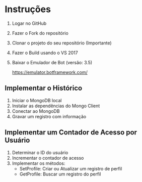 # Instruções

1. Logar no GitHub
2. Fazer o Fork do repositório
3. Clonar o projeto do seu repositório (Importante)
4. Fazer o Build usando o VS 2017
5. Baixar o Emulador de Bot (versão: 3.5)

    https://emulator.botframework.com/ 
	
## Implementar o Histórico

1. Iniciar o MongoDB local
2. Instalar as dependências do Mongo Client
3. Conectar ao MongoDB
4. Gravar um registro com informação

## Implementar um Contador de Acesso por Usuário

1. Determinar o ID do usuário
2. Incrementar o contador de acesso
3. Implementar os métodos:
    - SetProfile: Criar ou Atualizar um registro de perfil
    - GetProfile: Buscar um registro do perfil







